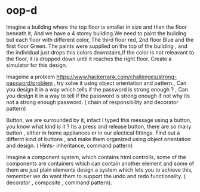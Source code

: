 # oop-d

Imagine a building where the top floor is smaller in size and than the floor beneath it, And we have a 4 storey building.We need to paint the building but each floor with different color, The third floor red, 2nd floor Blue and the first floor Green. The paints were supplied on the top of the building , and the individual just drops this colors downstairs,If the color is not releavant to the floor, it is dropped down until it reaches the right floor.
Create a simulator for this design. 

Imageine a problem https://www.hackerrank.com/challenges/strong-password/problem , try solve it using object orientation and pattern., Can you design it in a way which tells if the password is strong enough ? , Can you design it in a way to tell if the password is strong enough if not why its not a strong enough password.  ( chain of responsibility and decorator pattern) 

Button, we are surrounded by it, infact I typed this message using a button, you know what kind is it ? Its a press and release button, there are so many button , either in home appliances or in our electical fittings. Find out a differnt kind of buttons , and make them organized using object orientation and design. ( Hints- inheritance, command pattern)

Imagine a component system, which contains html controlls, some of the components are containers which can contain another element and some of them are just plain elements design a system which lets you to achieve this, remember we do want them to support the undo and redo functionality. ( decorator , composite , command pattern).


